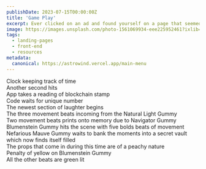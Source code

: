 ```yaml
---
publishDate: 2023-07-15T00:00:00Z
title: 'Game Play'
excerpt: Ever clicked on an ad and found yourself on a page that seemed to really want you to do something? Congratulations, you've landed on a Landing Page!
image: https://images.unsplash.com/photo-1561069934-eee225952461?ixlib=rb-4.0.3&ixid=M3wxMjA3fDB8MHxwaG90by1wYWdlfHx8fGVufDB8fHx8fA%3D%3D&auto=format&fit=crop&w=2070&q=80
tags:
  - landing-pages
  - front-end
  - resources
metadata:
  canonical: https://astrowind.vercel.app/main-menu
---
```


Clock keeping track of time <br>
Another second hits <br> 
App takes a reading of blockchain stamp  <br>
Code waits for unique number <br>
The newest section of laughter begins  <br>
The three movement beats incoming from the Natural Light Gummy <br>
Two movement beats prints onto memory due to Navigator Gummy  <br>
Blumenstein Gummy hits the scene with five bolds beats of movement  <br>
Nefarious Mauve Gummy waits to bank the moments into a secret vault which now finds itself filled <br>
The props that come in during this time are of a peachy nature <br>
Penalty of yellow on Blumenstein Gummy  <br>
All the other beats are green lit <br>


